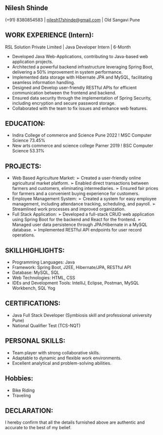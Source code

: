 ## Nilesh Shinde
(+91) 8380854583 | nilesh17shinde@gmail.com | Old Sangavi Pune

## WORK EXPERIENCE (Intern):
RSL Solution Private Limited | Java Developer Intern | 6-Month
- Developed Java Web-Applications, contributing to Java-based web application projects.
- Architected a powerful backend infrastructure leveraging Spring Boot, delivering a 50% improvement in system performance.
- Implemented data storage with Hibernate JPA and MySQL, facilitating seamless information handling.
- Designed and Develop user-friendly RESTful APIs for efficient communication between the frontend and
backend.
- Ensured data security through the implementation of Spring Security, including encryption and secure
password storage.
- Collaborated with the team to fix issues and enhance web features.
## EDUCATION:
- Indira College of commerce and Science Pune 2022
! MSC Computer Science 73.45%
- New arts commerce and science college Parner 2019
! BSC Computer Science 53.31%
## PROJECTS:
- Web Based Agriculture Market:
➢ Created a user-friendly online agricultural market platform.
➢ Enabled direct transactions between farmers and customers, eliminating intermediaries.
➢ Ensured fair prices for farmers and a convenient buying experience for customers.
- Employee Management System:
➢ Created a system for easy employee management, including attendance tracking, scheduling, and payroll.
➢ Streamlined work processes and improved organization.
- Full Stack Application:
➢ Developed a full-stack CRUD web application using Spring Boot for the backend and React for the frontend.
➢ Managed user data persistence through JPA/Hibernate in a MySQL database.
➢ Implemented RESTful API endpoints for user record operations.
## SKILLHIGHLIGHTS:
- Programming Languages: Java
- Framework: Spring Boot, J2EE, Hibernate/JPA, RESTful API
- Database: MySQL, SQL
- Web Technologies: HTML, CSS
- IDEs and Development Tools: IntelliJ, Eclipse, Postman, MySQL Workbench, SQL Yog
## CERTIFICATIONS:
- Java Full Stack Developer (Symbiosis skill and professional university Pune)
- National Qualifier Test (TCS-NQT)
## PERSONAL SKILLS:
- Team player with strong collaborative skills.
- Adaptable to dynamic and flexible work environments.
- Excellent analytical and problem-solving abilities.
## Hobbies:
- Bike Riding
- Traveling
## DECLARATION:
I hereby confirm that all the details furnished above are authentic and accurate to the best of my belief.
